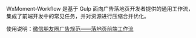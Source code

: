 WxMoment-Workflow 是基于 Gulp 面向广告落地页开发者提供的通用工作流，集成了前端开发中的常见任务，并对资源进行压缩合并优化。

使用说明：[微信朋友圈广告规范——落地页前端工作流](http://wximg.qq.com/wxc-team/wxmoment/workflow.html)